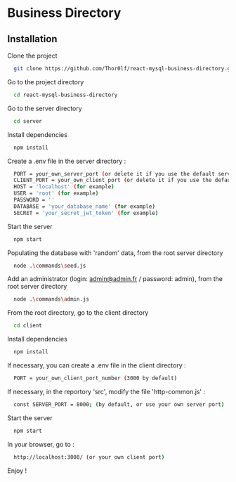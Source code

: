 
# Business Directory


## Installation

Clone the project

```bash
  git clone https://github.com/Thor0lf/react-mysql-business-directory.git
```

Go to the project directory

```bash
  cd react-mysql-business-directory
```

Go to the server directory

```bash
  cd server
```

Install dependencies

```bash
  npm install
```

Create a .env file in the server directory : 

```bash
  PORT = your_own_server_port (or delete it if you use the default server port (8000))
  CLIENT_PORT = your_own_client_port (or delete it if you use the default client port)
  HOST = 'localhost' (for example)
  USER = 'root' (for example)
  PASSWORD = ''
  DATABASE = 'your_database_name' (for example)
  SECRET = 'your_secret_jwt_token' (for example)
```

Start the server

```bash
  npm start
```

Populating the database with 'random' data,
from the root server directory

```bash
  node .\commands\seed.js 
```

Add an administrator (login: admin@admin.fr / password: admin),
from the root server directory

```bash
  node .\commands\admin.js 
```

From the root directory, go to the client directory

```bash
  cd client
```

Install dependencies

```bash
  npm install
```

If necessary, you can create a .env file in the client directory :

```bash
  PORT = your_own_client_port_number (3000 by default)
```

If necessary, in the reportory 'src', modify the file 'http-common.js' :

```bash
  const SERVER_PORT = 8000; (by default, or use your own server port)
```

Start the server

```bash
  npm start
```

In your browser, go to : 

```bash
  http://localhost:3000/ (or your own client port)
```

Enjoy !

